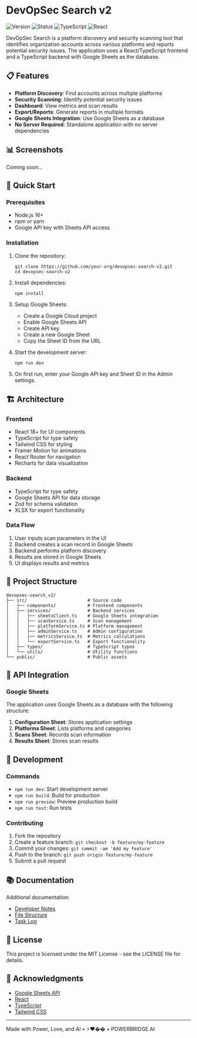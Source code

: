 # DevOpSec Search v2

![Version](https://img.shields.io/badge/version-0.1.0-blue)
![Status](https://img.shields.io/badge/status-development-orange)
![TypeScript](https://img.shields.io/badge/TypeScript-5.x-blue)
![React](https://img.shields.io/badge/React-18.x-blue)

DevOpSec Search is a platform discovery and security scanning tool that identifies organization accounts across various platforms and reports potential security issues. The application uses a React/TypeScript frontend and a TypeScript backend with Google Sheets as the database.

## 📋 Features

- **Platform Discovery**: Find accounts across multiple platforms
- **Security Scanning**: Identify potential security issues
- **Dashboard**: View metrics and scan results
- **Export/Reports**: Generate reports in multiple formats
- **Google Sheets Integration**: Use Google Sheets as a database
- **No Server Required**: Standalone application with no server dependencies

## 📊 Screenshots

Coming soon...

## 🚀 Quick Start

### Prerequisites

- Node.js 16+
- npm or yarn
- Google API key with Sheets API access

### Installation

1. Clone the repository:
   ```
   git clone https://github.com/your-org/devopsec-search-v2.git
   cd devopsec-search-v2
   ```

2. Install dependencies:
   ```
   npm install
   ```

3. Setup Google Sheets:
   - Create a Google Cloud project
   - Enable Google Sheets API
   - Create API key
   - Create a new Google Sheet
   - Copy the Sheet ID from the URL

4. Start the development server:
   ```
   npm run dev
   ```

5. On first run, enter your Google API key and Sheet ID in the Admin settings.

## 🏗️ Architecture

### Frontend

- React 18+ for UI components
- TypeScript for type safety
- Tailwind CSS for styling
- Framer Motion for animations
- React Router for navigation
- Recharts for data visualization

### Backend

- TypeScript for type safety
- Google Sheets API for data storage
- Zod for schema validation
- XLSX for export functionality

### Data Flow

1. User inputs scan parameters in the UI
2. Backend creates a scan record in Google Sheets
3. Backend performs platform discovery
4. Results are stored in Google Sheets
5. UI displays results and metrics

## 🧩 Project Structure

```
devopsec-search_v2/
├── src/                       # Source code
│   ├── components/            # Frontend components
│   ├── services/              # Backend services
│   │   ├── sheetsClient.ts    # Google Sheets integration
│   │   ├── scanService.ts     # Scan management
│   │   ├── platformService.ts # Platform management
│   │   ├── adminService.ts    # Admin configuration
│   │   ├── metricsService.ts  # Metrics calculations
│   │   └── exportService.ts   # Export functionality
│   ├── types/                 # TypeScript types
│   └── utils/                 # Utility functions
└── public/                    # Public assets
```

## 🔌 API Integration

### Google Sheets

The application uses Google Sheets as a database with the following structure:

1. **Configuration Sheet**: Stores application settings
2. **Platforms Sheet**: Lists platforms and categories
3. **Scans Sheet**: Records scan information
4. **Results Sheet**: Stores scan results

## 🧪 Development

### Commands

- `npm run dev`: Start development server
- `npm run build`: Build for production
- `npm run preview`: Preview production build
- `npm run test`: Run tests

### Contributing

1. Fork the repository
2. Create a feature branch: `git checkout -b feature/my-feature`
3. Commit your changes: `git commit -am 'Add my feature'`
4. Push to the branch: `git push origin feature/my-feature`
5. Submit a pull request

## 📚 Documentation

Additional documentation:

- [Developer Notes](./_DEV/dev-notes.md)
- [File Structure](./_DEV/file-tree.md)
- [Task Log](./_DEV/task-log.md)

## 📝 License

This project is licensed under the MIT License - see the LICENSE file for details.

## 🙏 Acknowledgments

- [Google Sheets API](https://developers.google.com/sheets/api)
- [React](https://reactjs.org/)
- [TypeScript](https://www.typescriptlang.org/)
- [Tailwind CSS](https://tailwindcss.com/)

---

Made with Power, Love, and AI • ⚡️❤️�� • POWERBRIDGE.AI 